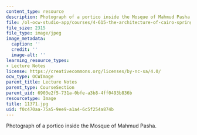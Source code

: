 ```yaml
---
content_type: resource
description: Photograph of a portico inside the Mosque of Mahmud Pasha.
file: /ol-ocw-studio-app/courses/4-615-the-architecture-of-cairo-spring-2002/f0c470aa75a59ee9a1a46c5f254a874b_11371.jpg
file_size: 2315
file_type: image/jpeg
image_metadata:
  caption: ''
  credit: ''
  image-alt: ''
learning_resource_types:
- Lecture Notes
license: https://creativecommons.org/licenses/by-nc-sa/4.0/
ocw_type: OCWImage
parent_title: Lecture Notes
parent_type: CourseSection
parent_uid: 6903e2f5-731a-0bfe-a3b8-4ff0493b836b
resourcetype: Image
title: 11371.jpg
uid: f0c470aa-75a5-9ee9-a1a4-6c5f254a874b
---
```

Photograph of a portico inside the Mosque of Mahmud Pasha.